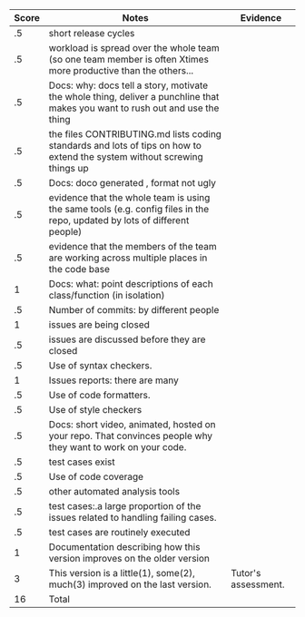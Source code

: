 |Score|Notes| Evidence|
|-|-----|---------|
|.5| short release cycles||
|.5| workload is spread over the whole team (so one team member is often Xtimes more productive than the others...||
|.5|Docs: why: docs tell a story, motivate the whole thing, deliver a punchline that makes you want to rush out and use the thing ||
|.5|the files CONTRIBUTING.md lists coding standards and lots of tips on how to extend the system without screwing things up  ||
|.5|Docs: doco generated , format not ugly  ||
|.5|evidence that the whole team is using the same tools (e.g. config files in the repo, updated by lots of different people) ||
|.5|evidence that the members of the team are working across multiple places in the code base ||
|1|Docs: what: point descriptions of each class/function (in isolation)  ||
|.5|Number of commits: by different people  ||
|1|issues are being closed ||
|.5|issues are discussed before they are closed ||
|.5|Use of syntax checkers. | |
|1|Issues reports: there are many  ||
|.5|Use of code formatters. ||
|.5|Use of style checkers ||
|.5|Docs: short video, animated, hosted on your repo. That convinces people why they want to work on your code. ||
|.5|test cases exist  ||
|.5|Use of code coverage  ||
|.5|other automated analysis tools  ||
|.5|test cases:.a large proportion of the issues related to handling failing cases. ||
|.5|test cases are routinely executed ||
|1|Documentation describing how this version improves on the older version||
|3|This version is a little(1), some(2), much(3) improved on the last version.|Tutor's assessment.| 
|16| Total|
